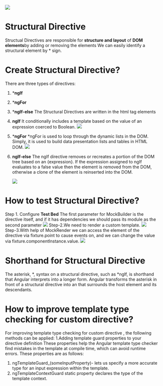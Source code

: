 ![](https://i.imgur.com/0mtNSW5.jpg)

# Structural Directive

Structual Directives are responsible for  **structure and layout** of **DOM elements**by adding or removing the elements
We can easily identify a structural element by * sign.



# Create Structural Directive?

There are three types of directives:
1. ***ngIf**
2. ***ngFor**
3. ***ngIf-else**
The Structural Directives are written in the html tag elements
1. **ngIf**
 It conditionally includes a template based on the value of an expression coerced to Boolean.
 ![](https://imgur.com/5vX0Hma)

2. ***ngFor**
 *ngFor is used to loop through the dynamic lists in the DOM. Simply, it is used to build data presentation lists and tables in HTML DOM.
 ![](https://imgur.com/m21wgre)

3. **ngIf-else**
   The ngIf directive removes or recreates a portion of the DOM tree based on an {expression}. If the expression assigned to ngIf evaluates to a false value then the element is removed from the DOM, otherwise a clone of the element is reinserted into the DOM.

   ![](https://imgur.com/IuU3PkJ)


# How to test Structural Directive?

Step 1. Configure **Test Bed**
        The first parameter for MockBuilder is the directive itself, and if it has dependencies we should pass its module as the second parameter
        ![](https://imgur.com/iKW2hrs)
Step-2.We need to render a custom template.
![](https://imgur.com/S6av5cP)
Step-3.With help of MockRender we can access the element of the directive via fixture.point to cause events on, and we can change the value via fixture.componentInstance.value. 
![](https://imgur.com/S6av5cP)      

# Shorthand for Structural Directive

The asterisk, *, syntax on a structural directive, such as *ngIf, is shorthand that Angular interprets into a longer form. Angular transforms the asterisk in front of a structural directive into an **<ng-template>** that surrounds the host element and its descendants.
   

# How to improve template type checking for custom directive?
For improving template type checking for custom directive , the following methods can be applied:
1.Adding template guard properties to your directive definition
 These properties help the Angular template type checker find mistakes in the template at compile time, which can avoid runtime errors. These properties are as follows: 

1. ngTemplateGuard_(someInputProperty)- lets us specify a more accurate type for an input expression within the template.
2. ngTemplateContextGuard static property declares the type of the template context.